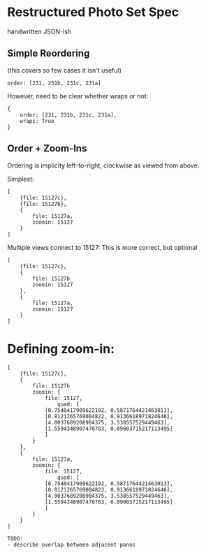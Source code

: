 # Restructured Photo Set Spec

handwritten JSON-ish

## Simple Reordering
(this covers so few cases it isn't useful)

```
order: [231, 231b, 231c, 231a]
```

However, need to be clear whether wraps or not:

```
{
    order: [231, 231b, 231c, 231a],
    wraps: True
}
```


## Order + Zoom-Ins

Ordering is implicity left-to-right, clockwise as viewed from above.

Simplest:
```
[
    {file: 15127c}, 
    {file: 15127b}, 
    {
        file: 15127a,
        zoomin: 15127
    }
]
```

Multiple views connect to 15127:
This is more correct, but optional
```
[
    {file: 15127c}, 
    {
        file: 15127b
        zoomin: 15127
    }, 
    {
        file: 15127a,
        zoomin: 15127
    }
]
```

# Defining zoom-in:
```
[
    {file: 15127c}, 
    {
        file: 15127b
        zoomin: {
            file: 15127,
                quad: [
            [0.7540417909622192, 0.5871764421463013],
            [0.8121265769004822, 0.9136618971824646],
            [4.0037689208984375, 3.538557529449463],
            [1.5594348907470703, 0.09003715217113495]
            ]
        }
    }, 
    {
        file: 15127a,
        zoomin: {
            file: 15127,
                quad: [
            [0.7540417909622192, 0.5871764421463013],
            [0.8121265769004822, 0.9136618971824646],
            [4.0037689208984375, 3.538557529449463],
            [1.5594348907470703, 0.09003715217113495]
            ]
        }
    }
]

TODO:
- describe overlap between adjacent panos
